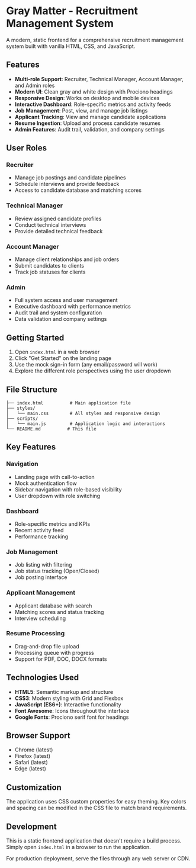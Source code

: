 # Gray Matter - Recruitment Management System

A modern, static frontend for a comprehensive recruitment management system built with vanilla HTML, CSS, and JavaScript.

## Features

- **Multi-role Support**: Recruiter, Technical Manager, Account Manager, and Admin roles
- **Modern UI**: Clean gray and white design with Prociono headings
- **Responsive Design**: Works on desktop and mobile devices
- **Interactive Dashboard**: Role-specific metrics and activity feeds
- **Job Management**: Post, view, and manage job listings
- **Applicant Tracking**: View and manage candidate applications
- **Resume Ingestion**: Upload and process candidate resumes
- **Admin Features**: Audit trail, validation, and company settings

## User Roles

### Recruiter
- Manage job postings and candidate pipelines
- Schedule interviews and provide feedback
- Access to candidate database and matching scores

### Technical Manager
- Review assigned candidate profiles
- Conduct technical interviews
- Provide detailed technical feedback

### Account Manager
- Manage client relationships and job orders
- Submit candidates to clients
- Track job statuses for clients

### Admin
- Full system access and user management
- Executive dashboard with performance metrics
- Audit trail and system configuration
- Data validation and company settings

## Getting Started

1. Open `index.html` in a web browser
2. Click "Get Started" on the landing page
3. Use the mock sign-in form (any email/password will work)
4. Explore the different role perspectives using the user dropdown

## File Structure

```
├── index.html          # Main application file
├── styles/
│   └── main.css        # All styles and responsive design
├── scripts/
│   └── main.js         # Application logic and interactions
└── README.md          # This file
```

## Key Features

### Navigation
- Landing page with call-to-action
- Mock authentication flow
- Sidebar navigation with role-based visibility
- User dropdown with role switching

### Dashboard
- Role-specific metrics and KPIs
- Recent activity feed
- Performance tracking

### Job Management
- Job listing with filtering
- Job status tracking (Open/Closed)
- Job posting interface

### Applicant Management
- Applicant database with search
- Matching scores and status tracking
- Interview scheduling

### Resume Processing
- Drag-and-drop file upload
- Processing queue with progress
- Support for PDF, DOC, DOCX formats

## Technologies Used

- **HTML5**: Semantic markup and structure
- **CSS3**: Modern styling with Grid and Flexbox
- **JavaScript (ES6+)**: Interactive functionality
- **Font Awesome**: Icons throughout the interface
- **Google Fonts**: Prociono serif font for headings

## Browser Support

- Chrome (latest)
- Firefox (latest)
- Safari (latest)
- Edge (latest)

## Customization

The application uses CSS custom properties for easy theming. Key colors and spacing can be modified in the CSS file to match brand requirements.

## Development

This is a static frontend application that doesn't require a build process. Simply open `index.html` in a browser to run the application.

For production deployment, serve the files through any web server or CDN.
